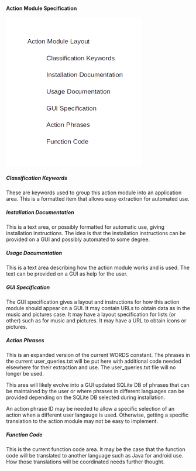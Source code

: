 #### Action Module Specification

![Action Module Layout](action_module_layout.png)

##### Classification Keywords

These are keywords used to group this action module into an application area. This is a formatted item that allows easy extraction for automated use.

##### Installation Documentation

This is a text area, or possibly formatted for automatic use, giving installation instructions. The idea is that the installation instructions can be provided on a GUI and possibly automated to some degree.

##### Usage Documentation

This is a text area describing how the action module works and is used. The text can be provided on a GUI as help for the user.

##### GUI Specification

The GUI specification gives a layout and instructions for how this action module should appear on a GUI. It may contain URLs to obtain data as in the music and pictures case. It may have a layout specification for lists (or other) such as for music and pictures. It may have a URL to obtain icons or pictures.

##### Action Phrases

This is an expanded version of the current WORDS constant. The phrases in the current user_queries.txt will be put here with additional code needed elsewhere for their extraction and use. The user_queries.txt file will no longer be used.

This area will likely evolve into a GUI updated SQLite DB of phrases that can be maintained by the user or where phrases in different languages can be provided depending on the SQLite DB selected during installation.

An action phrase ID may be needed to allow a specific selection of an action when a different user langauge is used. Otherwise, getting a specific translation to the action module may not be easy to implement.

##### Function Code

This is the current function code area. It may be the case that the function code will be translated to another language such as Java for android use. How those translations will be coordinated needs further thought.